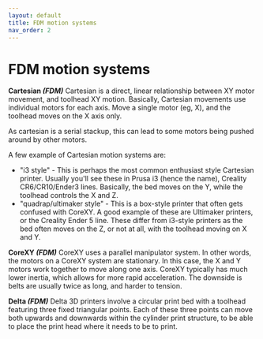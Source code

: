 ```yaml
---
layout: default
title: FDM motion systems
nav_order: 2
---
```


# FDM motion systems

**Cartesian _(FDM)_**
Cartesian is a direct, linear relationship between XY motor movement, and toolhead XY motion. Basically, Cartesian movements use individual motors for each axis. Move a single motor (eg, X), and the toolhead moves on the X axis only.

As cartesian is a serial stackup, this can lead to some motors being pushed around by other motors.

A few example of Cartesian motion systems are:
- "i3 style" - This is perhaps the most common enthusiast style Cartesian printer. Usually you'll see these in Prusa i3 (hence the name), Creality CR6/CR10/Ender3 lines. Basically, the bed moves on the Y, while the toolhead controls the X and Z.
- "quadrap/ultimaker style" - This is a box-style printer that often gets confused with CoreXY. A good example of these are Ultimaker printers, or the Creality Ender 5 line. These differ from i3-style printers as the bed often moves on the Z, or not at all, with the toolhead moving on X and Y.

**CoreXY _(FDM)_**
CoreXY uses a parallel manipulator system. In other words, the motors on a CoreXY system are stationary.  In this case, the X and Y motors work together to move along one axis. CoreXY typically has much lower inertia, which allows for more rapid acceleration. The downside is belts are usually twice as long, and harder to tension.


**Delta _(FDM)_**
Delta 3D printers involve a circular print bed with a toolhead featuring three fixed triangular points. Each of these three points can move both upwards and downwards within the cylinder print structure, to be able to place the print head where it needs to be to print.

